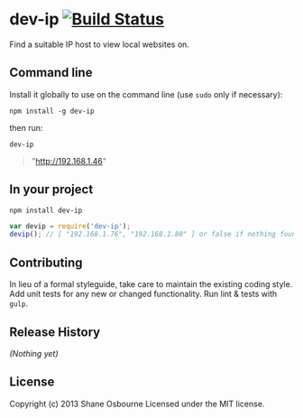 # dev-ip [![Build Status](https://travis-ci.org/shakyShane/dev-ip.png?branch=master)](https://travis-ci.org/shakyShane/dev-ip)

Find a suitable IP host to view local websites on.

## Command line
Install it globally to use on the command line (use `sudo` only if necessary):

`npm install -g dev-ip`

then run:

`dev-ip`

>  "http://192.168.1.46"

## In your project
`npm install dev-ip`

```javascript
var devip = require('dev-ip');
devip(); // [ "192.168.1.76", "192.168.1.80" ] or false if nothing found (ie, offline user)
```

## Contributing
In lieu of a formal styleguide, take care to maintain the existing coding style. Add unit tests for any new or changed functionality. Run lint & tests with `gulp`.

## Release History
_(Nothing yet)_

## License
Copyright (c) 2013 Shane Osbourne
Licensed under the MIT license.
